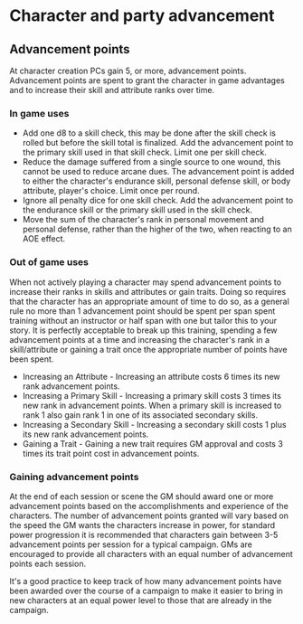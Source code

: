 # Character and party advancement

## Advancement points
At character creation PCs gain 5, or more, advancement points. Advancement points are spent to grant the character in game advantages and to increase their skill and attribute ranks over time.

### In game uses
* Add one d8 to a skill check, this may be done after the skill check is rolled but before the skill total is finalized. Add the advancement point to the primary skill used in that skill check. Limit one per skill check.
* Reduce the damage suffered from a single source to one wound, this cannot be used to reduce arcane dues. The advancement point is added to either the character's endurance skill, personal defense skill, or body attribute, player's choice. Limit once per round.
* Ignore all penalty dice for one skill check. Add the advancement point to the endurance skill or the primary skill used in the skill check.
* Move the sum of the character's rank in personal movement and personal defense, rather than the higher of the two, when reacting to an AOE effect.

### Out of game uses
When not actively playing a character may spend advancement points to increase their ranks in skills and attributes or gain traits. Doing so requires that the character has an appropriate amount of time to do so, as a general rule no more than 1 advancement point should be spent per span spent training without an instructor or half span with one but tailor this to your story. It is perfectly acceptable to break up this training, spending a few advancement points at a time and increasing the character's rank in a skill/attribute or gaining a trait once the appropriate number of points have been spent.
* Increasing an Attribute - Increasing an attribute costs 6 times its new rank advancement points.
* Increasing a Primary Skill - Increasing a primary skill costs 3 times its new rank in advancement points. When a primary skill is increased to rank 1 also gain rank 1 in one of its associated secondary skills.
* Increasing a Secondary Skill - Increasing a secondary skill costs 1 plus its new rank advancement points.
* Gaining a Trait - Gaining a new trait requires GM approval and costs 3 times its trait point cost in advancement points.

### Gaining advancement points
At the end of each session or scene the GM should award one or more advancement points based on the accomplishments and experience of the characters. The number of advancement points granted will vary based on the speed the GM wants the characters increase in power, for standard power progression it is recommended that characters gain between 3-5 advancement points per session for a typical campaign. GMs are encouraged to provide all characters with an equal number of advancement points each session.

It's a good practice to keep track of how many advancement points have been awarded over the course of a campaign to make it easier to bring in new characters at an equal power level to those that are already in the campaign.
